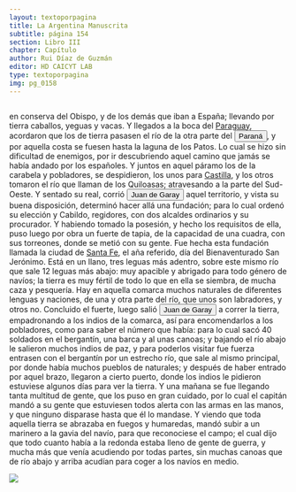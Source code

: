 ```yaml
---
layout: textoporpagina
title: La Argentina Manuscrita
subtitle: página 154
section: Libro III
chapter: Capítulo 
author: Rui Díaz de Guzmán
editor: HD CAICYT LAB
type: textoporpagina
img: pg_0158
---
```


<div class="row">
    <div class="column">
<p>en conserva del Obispo, y de los demás que iban a España; llevando por tierra caballos, yeguas y vacas. Y llegados a la boca del <a href="https://recogito.pelagios.org/document/wzqxhk0h3vpikm/part/1/edit#88d9e7db-4d0b-41e5-ad14-738b61e2c613" target="_blank">Paraguay</a>, acordaron que los de tierra pasasen el río de la otra parte del <a href="https://recogito.pelagios.org/document/wzqxhk0h3vpikm/part/1/edit#5f29aac8-16a5-4c13-b72f-c0af486249b9" target="_blank"><button class="balloon" data-balloon-pos="up" data-balloon-length="large" data-balloon="Se refiere al Río Paraná.">Paraná</button></a>, y por aquella costa se fuesen hasta la laguna de los Patos. Lo cual se hizo sin dificultad de enemigos, por ir descubriendo aquel camino que jamás se había andado por los españoles. Y juntos en aquel páramo los de la carabela y pobladores, se despidieron, los unos para <a href="https://recogito.pelagios.org/document/wzqxhk0h3vpikm/part/1/edit#998c6875-0769-4331-8d34-75ebb5ca09f3" target="_blank">Castilla</a>, y los otros tomaron el río que llaman de los Quiloasas; atravesando a la parte del Sud-Oeste. Y sentado su real, corrió <button class="balloon" data-balloon-pos="up" data-balloon-length="large" data-balloon="Juan de Garay (1528 - 1583) fue un hidalgo, explorador, conquistador y gobernante colonial español. Se destacó por su actuación en la gobernación del Río de la Plata y del Paraguay por haber sido el fundador de la ciudad de Santa Fe en 1573 en su primera ubicación, por lo cual fue asignado al año siguiente como su teniente de gobernador, para convertirse en 1577 en el teniente de gobernador general de Asunción. En 1580 fundó la ciudad de Buenos Aires, con el nombre de &quot;Ciudad de la Trinidad&quot;, en el lugar donde en 1536 Pedro de Mendoza había fundado un fuerte con el nombre de &quot; Real de Nuestra Señora Santa María del Buen Ayre&quot;.">Juan de Garay</button> aquel territorio, y vista su buena disposición, determinó hacer allá una fundación; para lo cual ordenó su elección y Cabildo, regidores, con dos alcaldes ordinarios y su procurador. Y habiendo tomado la posesión, y hecho los requisitos de ella, puso luego por obra un fuerte de tapia, de la capacidad de una cuadra, con sus torreones, donde se metió con su gente. Fue hecha esta fundación llamada la ciudad de <a href="https://recogito.pelagios.org/document/wzqxhk0h3vpikm/part/1/edit#c501ee44-6ae7-4692-816d-500619dfe601" target="_blank">Santa Fe</a>, el aña referido, día del Bienaventurado San Jerónimo. Está en un llano, tres leguas más adentro, sobre este mismo río que sale 12 leguas más abajo: muy apacible y abrigado para todo género de navíos; la tierra es muy fértil de todo lo que en ella se siembra, de mucha caza y pesquería. Hay en aquella comarca muchos naturales de diferentes lenguas y naciones, de una y otra parte del río, que unos son labradores, y otros no. Concluido el fuerte, luego salió <button class="balloon" data-balloon-pos="up" data-balloon-length="large" data-balloon="Juan de Garay (1528 - 1583) fue un hidalgo, explorador, conquistador y gobernante colonial español. Se destacó por su actuación en la gobernación del Río de la Plata y del Paraguay por haber sido el fundador de la ciudad de Santa Fe en 1573 en su primera ubicación, por lo cual fue asignado al año siguiente como su teniente de gobernador, para convertirse en 1577 en el teniente de gobernador general de Asunción. En 1580 fundó la ciudad de Buenos Aires, con el nombre de &quot;Ciudad de la Trinidad&quot;, en el lugar donde en 1536 Pedro de Mendoza había fundado un fuerte con el nombre de &quot; Real de Nuestra Señora Santa María del Buen Ayre&quot;.">Juan de Garay</button> a correr la tierra, empadronando a los indios de la comarca, así para encomendarlos a los pobladores, como para saber el número que había: para lo cual sacó 40 soldados en el bergantín, una barca y al unas canoas; y bajando el río abajo le salieron muchos indios de paz, y para poderlos visitar fue fuerza entrasen con el bergantín por un estrecho río, que sale al mismo principal, por donde había muchos pueblos de naturales; y después de haber entrado por aquel brazo, llegaron a cierto puerto, donde los indios le pidieron estuviese algunos días para ver la tierra. Y una mañana se fue llegando tanta multitud de gente, que los puso en gran cuidado, por lo cual el capitán mandó a su gente que estuviesen todos alerta con las armas en las manos, y que ninguno disparase hasta que él lo mandase. Y viendo que toda aquella tierra se abrazaba en fuegos y humaredas, mandó subir a un marinero a la gavia del navío, para que reconociese el campo; el cual dijo que todo cuanto había a la redonda estaba lleno de gente de guerra, y mucha más que venía acudiendo por todas partes, sin muchas canoas que de río abajo y arriba acudían para coger a los navíos en medio. </p></div>

<div class="column">
<a href="{{site.baseurl}}/assets/img/argentina_manuscrita/{{page.img}}.jpg"><img src="{{site.baseurl}}/assets/img/argentina_manuscrita/{{page.img}}.jpg"></a>
</div>
</div>